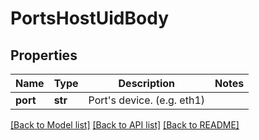 # PortsHostUidBody

## Properties
Name | Type | Description | Notes
------------ | ------------- | ------------- | -------------
**port** | **str** | Port&#x27;s device. (e.g. eth1) | 

[[Back to Model list]](../README.md#documentation-for-models) [[Back to API list]](../README.md#documentation-for-api-endpoints) [[Back to README]](../README.md)

